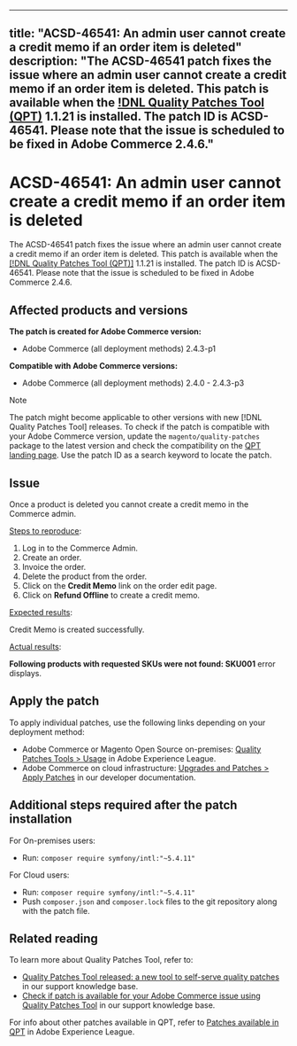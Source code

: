 ---
 title: "ACSD-46541: An admin user cannot create a credit memo if an order item is deleted"
 description: "The ACSD-46541 patch fixes the issue where an admin user cannot create a credit memo if an order item is deleted. This patch is available when the [!DNL Quality Patches Tool (QPT)](https://experienceleague.adobe.com/docs/commerce-knowledge-base/kb/announcements/commerce-announcements/magento-quality-patches-released-new-tool-to-self-serve-quality-patches.html) 1.1.21 is installed. The patch ID is ACSD-46541. Please note that the issue is scheduled to be fixed in Adobe Commerce 2.4.6."
 ---

 # ACSD-46541: An admin user cannot create a credit memo if an order item is deleted

 The ACSD-46541 patch fixes the issue where an admin user cannot create a credit memo if an order item is deleted. This patch is available when the [[!DNL Quality Patches Tool (QPT)]](https://experienceleague.adobe.com/docs/commerce-knowledge-base/kb/announcements/commerce-announcements/magento-quality-patches-released-new-tool-to-self-serve-quality-patches.html) 1.1.21 is installed. The patch ID is ACSD-46541. Please note that the issue is scheduled to be fixed in Adobe Commerce 2.4.6.

 ## Affected products and versions

 **The patch is created for Adobe Commerce version:**

 * Adobe Commerce (all deployment methods) 2.4.3-p1

 **Compatible with Adobe Commerce versions:**

 * Adobe Commerce (all deployment methods) 2.4.0 - 2.4.3-p3

 >[!NOTE]
 >
 >The patch might become applicable to other versions with new [!DNL Quality Patches Tool] releases. To check if the patch is compatible with your Adobe Commerce version, update the `magento/quality-patches` package to the latest version and check the compatibility on the [QPT landing page](https://experienceleague.adobe.com/tools/commerce-quality-patches/index.html). Use the patch ID as a search keyword to locate the patch.

 ## Issue

 Once a product is deleted you cannot create a credit memo in the Commerce admin. 

 <u>Steps to reproduce</u>:

 1. Log in to the Commerce Admin.
 1. Create an order.
 1. Invoice the order.
 1. Delete the product from the order.
 1. Click on the **Credit Memo** link on the order edit page.
 1. Click on **Refund Offline** to create a credit memo.

<u>Expected results</u>:

Credit Memo is created successfully.

<u>Actual results</u>:

**Following products with requested SKUs were not found: SKU001** error displays.

## Apply the patch

To apply individual patches, use the following links depending on your deployment method:

* Adobe Commerce or Magento Open Source on-premises: [Quality Patches Tools > Usage](https://experienceleague.adobe.com/docs/commerce-operations/tools/quality-patches-tool/usage.html) in Adobe Experience League.
* Adobe Commerce on cloud infrastructure: [Upgrades and Patches > Apply Patches](https://devdocs.magento.com/cloud/project/project-patch.html) in our developer documentation.

## Additional steps required after the patch installation

 For On-premises users:

* Run: `composer require symfony/intl:"~5.4.11"`

For Cloud users:

* Run: `composer require symfony/intl:"~5.4.11"`
* Push `composer.json` and `composer.lock` files to the git repository along with the patch file.

## Related reading

To learn more about Quality Patches Tool, refer to:

* [Quality Patches Tool released: a new tool to self-serve quality patches](https://experienceleague.adobe.com/docs/commerce-knowledge-base/kb/announcements/commerce-announcements/magento-quality-patches-released-new-tool-to-self-serve-quality-patches.html) in our support knowledge base.
* [Check if patch is available for your Adobe Commerce issue using Quality Patches Tool](https://experienceleague.adobe.com/docs/commerce-knowledge-base/kb/support-tools/patches/check-patch-for-magento-issue-with-magento-quality-patches.html?lang=en) in our support knowledge base.

For info about other patches available in QPT, refer to [Patches available in QPT](https://experienceleague.adobe.com/tools/commerce-quality-patches/index.html) in Adobe Experience League.